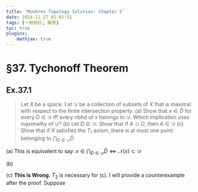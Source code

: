 ```yaml
---
title: 'Munkres Topology Solution: Chapter 5'
date: 2024-11-27 01:02:51
tags: [一般拓扑, 解答]
toc: true
plugins: 
    mathjax: true
---
```


# §37. Tychonoff Theorem

## Ex.37.1
>Let $X$ be a space. Let $\mathscr D$ be a collection of subsets of $X$ that is maximal with respect to the finite intersection property.
(a) Show that $x\in \bar D$ for every $D\in\mathscr D$ iff every nbhd of $x$ belongs to $\mathscr D$. Which implication uses maximality of $\mathscr D$?
(b) Let $D\in\mathscr D$. Show that if $A\supset D$, then $A\in\mathscr D$
(c) Show that if $X$ satisfies the $T_1$ axiom, there is at most one point belonging to $\bigcap_{D\in\mathscr D}\bar D$

<!--more-->

(a) This is equivalent to say: $x\in\bigcap_{D\in\mathscr D}\bar D\iff\mathcal N(x)\subset\mathscr D$

(b) 

(c) **This is Wrong.** $T_2$ is necessary for (c). I will provide a counterexample after the proof.
Suppose